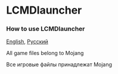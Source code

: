 LCMDlauncher
========================

### How to use LCMDlauncher ###
[English](https://github.com/lelik01/LCMDlauncher/wiki/How-to-run-Minecraft-with-mcBatchLauncher), [Русский](https://github.com/lelik01/LCMDlauncher/wiki/%D0%9A%D0%B0%D0%BA-%D0%B7%D0%B0%D0%BF%D1%83%D1%81%D1%82%D0%B8%D1%82%D1%8C-Minecraft-%D1%81-%D0%BF%D0%BE%D0%BC%D0%BE%D1%89%D1%8C%D1%8E-mcBatchLauncher)

All game files belong to Mojang

Все игровые файлы принадлежат Mojang
